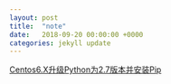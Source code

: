 ```yaml
---
layout: post
title:  "note"
date:   2018-09-20 00:00:00 +0000
categories: jekyll update
---
```

[Centos6.X升级Python为2.7版本并安装Pip](https://blog.csdn.net/LoveCarpenter/article/details/74011641 "Centos")